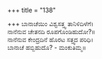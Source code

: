 +++
title = "138"

+++
ಬಾನಾಚೆಯಿಂ ವಿಶ್ವಸತ್ತ್ವ ತಾನಿಳಿದಿಳೆಗೆ।  
ನಾನೆನುವ ಚೇತನದಿ ರೂಪಗೊಂಡಿಹುದೋ?॥  
ನಾನೆನುವ ಕೇಂದ್ರದಿನೆ ಹೊರಟ ಸತ್ತ್ವದ ಪರಿಧಿ।  
ಬಾನಾಚೆ ಹಬ್ಬಿಹುದೊ? - ಮಂಕುತಿಮ್ಮ॥  
